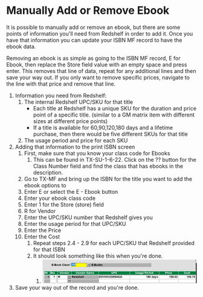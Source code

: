 # Manually Add or Remove Ebook

<PageHeader />

It is possible to manually add or remove an ebook, but there are some points of information you'll need from Redshelf in order to add it. Once you have that information you can update your ISBN MF record to have the ebook data.

Removing an ebook is as simple as going to the ISBN MF record, E for Ebook, then replace the Store field value with an empty space and press enter. This removes that line of data, repeat for any additional lines and then save your way out. If you only want to remove specific prices, navigate to the line with that price and remove that line.

1. Information you need from Redshelf:
    1. The internal Redshelf UPC/SKU for that title
        - Each title at Redshelf has a unique SKU for the duration and price point of a specific title. (similar to a GM matrix item with different sizes at different price points)
        - If a title is available for 60,90,120,180 days and a lifetime purchase, then there would be five different SKUs for that title
    2. The usage period and price for each SKU
2. Adding that information to the print ISBN screen
    1. First, make sure that you know your class code for Ebooks
        1. This can be found in TX-SU-1-6-22. Click on the ?? button for the Class Number field and find the class that has ebooks in the description.
    2. Go to TX-MF and bring up the ISBN for the title you want to add the ebook options to
    3. Enter E or select the E - Ebook button
    4. Enter your ebook class code
    5. Enter 1 for the Store (store) field
    6. R for Vendor
    7. Enter the UPC/SKU number that Redshelf gives you
    8. Enter the usage period for that UPC/SKU
    9. Enter the Price
    10. Enter the Cost
        1. Repeat steps 2.4 - 2.9 for each UPC/SKU that Redshelf provided for that ISBN
        2. It should look something like this when you're done.
            1. ![](./EBOOK-EXAMPLE.jpg)
3. Save your way out of the record and you're done.

<PageFooter />
